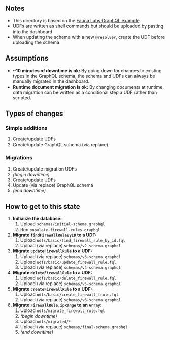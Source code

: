 ## Notes

- This directory is based on the [Fauna Labs GraphQL example](https://github.com/fauna-labs/migrations/tree/main/graphql)
- UDFs are written as shell commands but should be uploaded by pasting into the dashboard
- When updating the schema with a new `@resolver`, create the UDF before uploading the schema

## Assumptions

- **~10 minutes of downtime is ok:** By going down for changes to existing types in the GraphQL schema, the schema and UDFs can always be manually migrated in the dashboard.
- **Runtime document migration is ok:** By changing documents at runtime, data migration can be written as a conditional step a UDF rather than scripted.

## Types of changes

### Simple additions

1. Create/update UDFs
2. Create/update GraphQL schema (via replace)

### Migrations

1. Create/update migration UDFs
2. _(begin downtime)_
3. Create/update UDFs
4. Update (via replace) GraphQL schema
5. _(end downtime)_

## How to get to this state

1. **Initialize the database:**
    1. Upload `schemas/initial-schema.graphql`
    2. Run `populate-firewall-rules.graphql`
2. **Migrate `findFirewallRuleByID` to a UDF:**
    1. Upload `udfs/basic/find_firewall_rule_by_id.fql`
    2. Upload (via replace) `schemas/v2-schema.graphql`
3. **Migrate `updateFirewallRule` to a UDF:**
    1. Upload (via replace) `schemas/v3-schema.graphql`
    2. Upload `udfs/basic/update_firewall_rule.fql`
    3. Upload (via replace) `schemas/v4-schema.graphql`
4. **Migrate `deleteFirewallRule` to a UDF:**
    1. Upload `udfs/basic/delete_firewall_rule.fql`
    2. Upload (via replace) `schemas/v5-schema.graphql`
5. **Migrate `createFirewallRule` to a UDF:**
    1. Upload `udfs/basic/create_firewall_frule.fql`
    2. Upload (via replace) `schemas/v6-schema.graphql`
6. **Migrate `FirewallRule.ipRange` to an `Array`:**
    1. Upload `udfs/migrate_firewall_rule.fql`
    2. _(begin downtime)_
    3. Upload `udfs/migrated/*`
    4. Upload (via replace) `schemas/final-schema.graphql`
    5. _(end downtime)_
